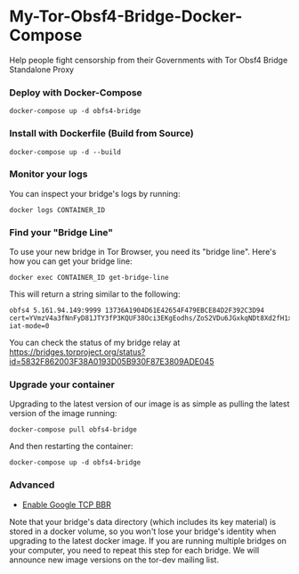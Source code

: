 # My-Tor-Obsf4-Bridge-Docker-Compose
Help people fight censorship from their Governments with Tor Obsf4 Bridge Standalone Proxy

### Deploy with Docker-Compose
```
docker-compose up -d obfs4-bridge
```

### Install with Dockerfile (Build from Source)
```
docker-compose up -d --build
```

### Monitor your logs

You can inspect your bridge's logs by running:
```
docker logs CONTAINER_ID
```

### Find your "Bridge Line"
To use your new bridge in Tor Browser, you need its "bridge line". Here's how you can get your bridge line:

```
docker exec CONTAINER_ID get-bridge-line
```

This will return a string similar to the following:
```
obfs4 5.161.94.149:9999 13736A1904D61E42654F479EBCE84D2F392C3D94 cert=YVmzV4a3fNnFyD81JTY3fP3KQUF38Oci3EKgEodhs/ZoS2VDu6JGxkqNDt8Xd2fH1xmHFw iat-mode=0
```
You can check the status of my bridge relay at https://bridges.torproject.org/status?id=5832F862003F38A0193D05B930F87E3809ADE045

### Upgrade your container

Upgrading to the latest version of our image is as simple as pulling the latest version of the image running:

```
docker-compose pull obfs4-bridge
```

And then restarting the container:

```
docker-compose up -d obfs4-bridge
```

### Advanced

- [Enable Google TCP BBR](https://www.linuxbabe.com/ubuntu/enable-google-tcp-bbr-ubuntu)

Note that your bridge's data directory (which includes its key material) is stored in a docker volume, so you won't lose your bridge's identity when upgrading to the latest docker image. If you are running multiple bridges on your computer, you need to repeat this step for each bridge. We will announce new image versions on the tor-dev mailing list.
